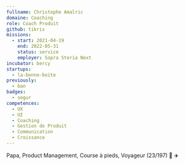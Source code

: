 ```yaml
---
fullname: Christophe Amalric
domaine: Coaching
role: Coach Produit
github: tikris
missions:
  - start: 2021-04-19
    end: 2022-05-31
    status: service
    employer: Sopra Steria Next
incubator: bercy
startups:
  - la-bonne-boite
previously:
  - ban
badges:
  - segur
competences:
  - UX
  - UI
  - Coaching
  - Gestion de Produit
  - Communication
  - Croissance
---
```

Papa, Product Management, Course à pieds, Voyageur (23/197) 🚀 ✈️